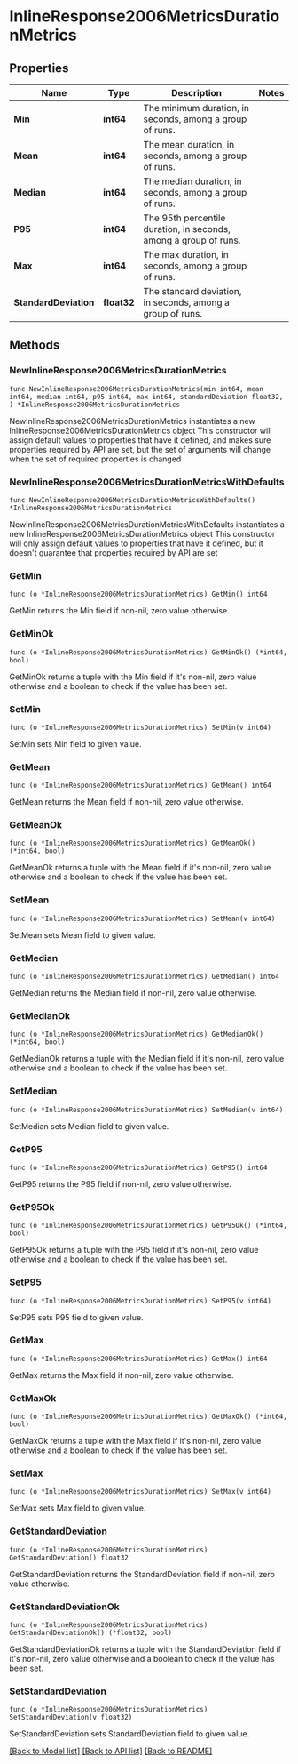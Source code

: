 # InlineResponse2006MetricsDurationMetrics

## Properties

Name | Type | Description | Notes
------------ | ------------- | ------------- | -------------
**Min** | **int64** | The minimum duration, in seconds, among a group of runs. | 
**Mean** | **int64** | The mean duration, in seconds, among a group of runs. | 
**Median** | **int64** | The median duration, in seconds, among a group of runs. | 
**P95** | **int64** | The 95th percentile duration, in seconds, among a group of runs. | 
**Max** | **int64** | The max duration, in seconds, among a group of runs. | 
**StandardDeviation** | **float32** | The standard deviation, in seconds, among a group of runs. | 

## Methods

### NewInlineResponse2006MetricsDurationMetrics

`func NewInlineResponse2006MetricsDurationMetrics(min int64, mean int64, median int64, p95 int64, max int64, standardDeviation float32, ) *InlineResponse2006MetricsDurationMetrics`

NewInlineResponse2006MetricsDurationMetrics instantiates a new InlineResponse2006MetricsDurationMetrics object
This constructor will assign default values to properties that have it defined,
and makes sure properties required by API are set, but the set of arguments
will change when the set of required properties is changed

### NewInlineResponse2006MetricsDurationMetricsWithDefaults

`func NewInlineResponse2006MetricsDurationMetricsWithDefaults() *InlineResponse2006MetricsDurationMetrics`

NewInlineResponse2006MetricsDurationMetricsWithDefaults instantiates a new InlineResponse2006MetricsDurationMetrics object
This constructor will only assign default values to properties that have it defined,
but it doesn't guarantee that properties required by API are set

### GetMin

`func (o *InlineResponse2006MetricsDurationMetrics) GetMin() int64`

GetMin returns the Min field if non-nil, zero value otherwise.

### GetMinOk

`func (o *InlineResponse2006MetricsDurationMetrics) GetMinOk() (*int64, bool)`

GetMinOk returns a tuple with the Min field if it's non-nil, zero value otherwise
and a boolean to check if the value has been set.

### SetMin

`func (o *InlineResponse2006MetricsDurationMetrics) SetMin(v int64)`

SetMin sets Min field to given value.


### GetMean

`func (o *InlineResponse2006MetricsDurationMetrics) GetMean() int64`

GetMean returns the Mean field if non-nil, zero value otherwise.

### GetMeanOk

`func (o *InlineResponse2006MetricsDurationMetrics) GetMeanOk() (*int64, bool)`

GetMeanOk returns a tuple with the Mean field if it's non-nil, zero value otherwise
and a boolean to check if the value has been set.

### SetMean

`func (o *InlineResponse2006MetricsDurationMetrics) SetMean(v int64)`

SetMean sets Mean field to given value.


### GetMedian

`func (o *InlineResponse2006MetricsDurationMetrics) GetMedian() int64`

GetMedian returns the Median field if non-nil, zero value otherwise.

### GetMedianOk

`func (o *InlineResponse2006MetricsDurationMetrics) GetMedianOk() (*int64, bool)`

GetMedianOk returns a tuple with the Median field if it's non-nil, zero value otherwise
and a boolean to check if the value has been set.

### SetMedian

`func (o *InlineResponse2006MetricsDurationMetrics) SetMedian(v int64)`

SetMedian sets Median field to given value.


### GetP95

`func (o *InlineResponse2006MetricsDurationMetrics) GetP95() int64`

GetP95 returns the P95 field if non-nil, zero value otherwise.

### GetP95Ok

`func (o *InlineResponse2006MetricsDurationMetrics) GetP95Ok() (*int64, bool)`

GetP95Ok returns a tuple with the P95 field if it's non-nil, zero value otherwise
and a boolean to check if the value has been set.

### SetP95

`func (o *InlineResponse2006MetricsDurationMetrics) SetP95(v int64)`

SetP95 sets P95 field to given value.


### GetMax

`func (o *InlineResponse2006MetricsDurationMetrics) GetMax() int64`

GetMax returns the Max field if non-nil, zero value otherwise.

### GetMaxOk

`func (o *InlineResponse2006MetricsDurationMetrics) GetMaxOk() (*int64, bool)`

GetMaxOk returns a tuple with the Max field if it's non-nil, zero value otherwise
and a boolean to check if the value has been set.

### SetMax

`func (o *InlineResponse2006MetricsDurationMetrics) SetMax(v int64)`

SetMax sets Max field to given value.


### GetStandardDeviation

`func (o *InlineResponse2006MetricsDurationMetrics) GetStandardDeviation() float32`

GetStandardDeviation returns the StandardDeviation field if non-nil, zero value otherwise.

### GetStandardDeviationOk

`func (o *InlineResponse2006MetricsDurationMetrics) GetStandardDeviationOk() (*float32, bool)`

GetStandardDeviationOk returns a tuple with the StandardDeviation field if it's non-nil, zero value otherwise
and a boolean to check if the value has been set.

### SetStandardDeviation

`func (o *InlineResponse2006MetricsDurationMetrics) SetStandardDeviation(v float32)`

SetStandardDeviation sets StandardDeviation field to given value.



[[Back to Model list]](../README.md#documentation-for-models) [[Back to API list]](../README.md#documentation-for-api-endpoints) [[Back to README]](../README.md)


